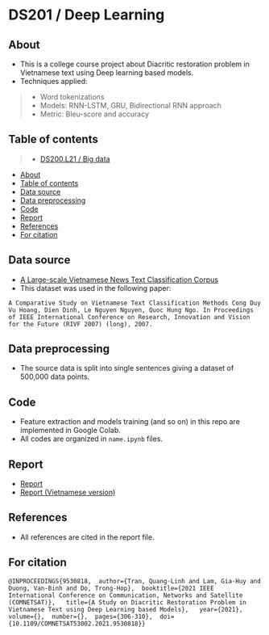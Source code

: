 # DS201 / Deep Learning

## About

* This is a college course project about Diacritic restoration problem in Vietnamese text using Deep learning based models.
* Techniques applied:
> * Word tokenizations
> * Models: RNN-LSTM, GRU, Bidirectional RNN approach
> * Metric: Bleu-score and accuracy

## Table of contents

> * [DS200.L21 / Big data](#ds202--data-science-thesis-1)
* [About](#about)
* [Table of contents](#table-of-contents)
* [Data source](#data-source)
* [Data preprocessing](#data-preprocessing)
* [Code](#code)
* [Report](#report)
* [References](#references)
* [For citation](#for-citation)

## Data source

* <a href="https://github.com/duyvuleo/VNTC" target="_blank">A Large-scale Vietnamese News Text Classification Corpus</a>
* This dataset was used in the following paper:

`A Comparative Study on Vietnamese Text Classification Methods
Cong Duy Vu Hoang, Dien Dinh, Le Nguyen Nguyen, Quoc Hung Ngo. In Proceedings of IEEE International Conference on Research, Innovation and Vision for the Future (RIVF 2007) (long), 2007.
`

## Data preprocessing

* The source data is split into single sentences giving a dataset of 500,000 data points.

## Code

* Feature extraction and models training (and so on) in this repo are implemented in Google Colab.
* All codes are organized in `name.ipynb` files.

## Report

* <a href="https://github.com/githubbinh/DS201-Deeplearning/blob/main/report.pdf" target="_blank">Report</a>
* <a href="https://github.com/githubbinh/DS201-Deeplearning/blob/main/vn_report.pdf" target="_blank">Report (Vietnamese version)</a>

## References

* All references are cited in the report file.

## For citation

```
@INPROCEEDINGS{9530818,  author={Tran, Quang-Linh and Lam, Gia-Huy and Duong, Van-Binh and Do, Trong-Hop},  booktitle={2021 IEEE International Conference on Communication, Networks and Satellite (COMNETSAT)},   title={A Study on Diacritic Restoration Problem in Vietnamese Text using Deep Learning based Models},   year={2021},  volume={},  number={},  pages={306-310},  doi={10.1109/COMNETSAT53002.2021.9530818}}
```
